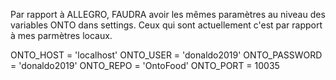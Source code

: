 Par rapport à ALLEGRO, FAUDRA avoir les mêmes paramètres au niveau des variables ONTO dans settings. Ceux qui sont actuellement c'est par rapport à mes parmètres locaux.

ONTO_HOST = 'localhost'
ONTO_USER = 'donaldo2019'
ONTO_PASSWORD = 'donaldo2019'
ONTO_REPO = 'OntoFood'
ONTO_PORT = 10035

